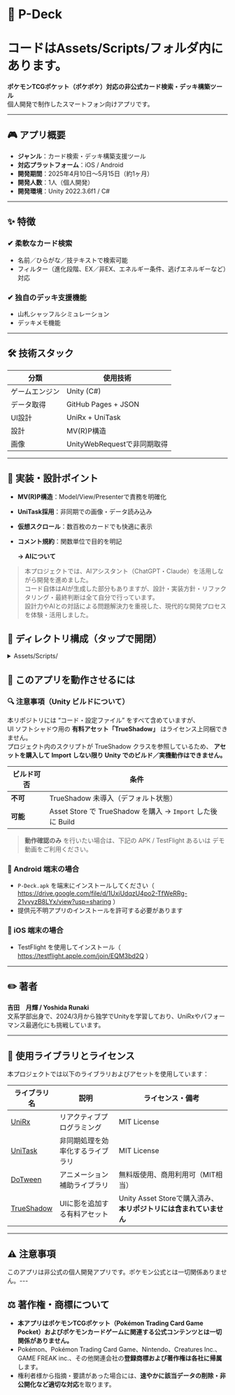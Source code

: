 # 🌟 P-Deck
# コードはAssets/Scripts/フォルダ内にあります。

**ポケモンTCGポケット（ポケポケ）対応の非公式カード検索・デッキ構築ツール**  
個人開発で制作したスマートフォン向けアプリです。

---

## 🎮 アプリ概要

- **ジャンル**：カード検索・デッキ構築支援ツール  
- **対応プラットフォーム**：iOS / Android
- **開発期間**：2025年4月10日〜5月15日（約1ヶ月）  
- **開発人数**：1人（個人開発）  
- **開発環境**：Unity 2022.3.6f1 / C#

---

## ✨ 特徴

### ✔ 柔軟なカード検索

- 名前／ひらがな／技テキストで検索可能
- フィルター（進化段階、EX／非EX、エネルギー条件、逃げエネルギーなど）対応

### ✔ 独自のデッキ支援機能

- 山札シャッフルシミュレーション
- デッキメモ機能 

---

## 🛠 技術スタック

| 分類       | 使用技術               |
|------------|------------------------|
| ゲームエンジン | Unity (C#)             |
| データ取得 | GitHub Pages + JSON    |
| UI設計     | UniRx + UniTask        |
| 設計       | MV(R)P構造             |
| 画像       | UnityWebRequestで非同期取得 |

---

## 🧠 実装・設計ポイント

- **MV(R)P構造**：Model/View/Presenterで責務を明確化
- **UniTask採用**：非同期での画像・データ読み込み
- **仮想スクロール**：数百枚のカードでも快適に表示
- **コメント規約**：関数単位で目的を明記

  **→ AIについて**  

> 本プロジェクトでは、AIアシスタント（ChatGPT・Claude）を活用しながら開発を進めました。  
> コード自体はAIが生成した部分もありますが、設計・実装方針・リファクタリング・最終判断は全て自分で行っています。  
> 設計力やAIとの対話による問題解決力を重視した、現代的な開発プロセスを体験・活用しました。


## 📂 ディレクトリ構成（タップで開閉）
<details>
<summary>Assets/Scripts/</summary>

```text
Assets/Scripts/
├── Cards/
│   ├── Model/
│   ├── View/
│   ├── Presenter/
│   └── Utils/Enum/
├── Deck/
│   ├── Model/
│   ├── View/
│   ├── Presenter/
│   ├── Manager/
│   ├── UI/SampleDeck/
│   └── Utils/
├── Search/
│   ├── Model/
│   ├── View/
│   ├── Presenter/
│   └── Utils/Filters/
├── CardUIManager/
│   ├── Manager/
│   ├── Presenter/
│   ├── UI/
│   └── Utils/
└── Common/
    └── UI/
```
</details>

## 🚀 このアプリを動作させるには
### 🔍 注意事項（Unity ビルドについて）

本リポジトリには “コード・設定ファイル” をすべて含めていますが、  
UI ソフトシャドウ用の **有料アセット「TrueShadow」** はライセンス上同梱できません。  
プロジェクト内のスクリプトが TrueShadow クラスを参照しているため、 **アセットを購入して Import しない限り Unity でのビルド／実機動作はできません。**

| ビルド可否 | 条件 |
|------------|------|
| **不可** | TrueShadow 未導入（デフォルト状態） |
| **可能** | Asset Store で TrueShadow を購入 → `Import` した後に Build |

> **動作確認のみ** を行いたい場合は、下記の APK / TestFlight あるいは デモ動画をご利用ください。
### 🔸 Android 端末の場合

- `P-Deck.apk` を端末にインストールしてください（ https://drive.google.com/file/d/1UxiUdqzU4po2-TfWeRRg-21vvyzB8LYx/view?usp=sharing ）
- 提供元不明アプリのインストールを許可する必要があります

### 🔸 iOS 端末の場合

- TestFlight を使用してインストール（ https://testflight.apple.com/join/EQM3bd2Q ）

---

## ✏️ 著者

**吉田　月輝 / Yoshida Runaki**  
文系学部出身で、2024/3月から独学でUnityを学習しており、UniRxやパフォーマンス最適化にも挑戦しています。  

---

## 📄 使用ライブラリとライセンス

本プロジェクトでは以下のライブラリおよびアセットを使用しています：

| ライブラリ名 | 説明 | ライセンス・備考 |
|--------------|------|------------------|
| [UniRx](https://github.com/neuecc/UniRx) | リアクティブプログラミング | MIT License |
| [UniTask](https://github.com/Cysharp/UniTask) | 非同期処理を効率化するライブラリ | MIT License |
| [DoTween](http://dotween.demigiant.com/) | アニメーション補助ライブラリ | 無料版使用、商用利用可（MIT相当） |
| [TrueShadow](https://assetstore.unity.com/packages/tools/gui/true-shadow-ui-soft-shadow-and-glow-205220) | UIに影を追加する有料アセット | Unity Asset Storeで購入済み、**本リポジトリには含まれていません** |


---

## ⚠ 注意事項

このアプリは非公式の個人開発アプリです。ポケモン公式とは一切関係ありません。---

## ⚖️ 著作権・商標について

- **本アプリはポケモンTCGポケット（Pokémon Trading Card Game Pocket）およびポケモンカードゲームに関連する公式コンテンツとは⼀切関係がありません。**  
- Pokémon、Pokémon Trading Card Game、Nintendo、Creatures Inc.、GAME FREAK inc.、その他関連会社の**登録商標および著作権は各社に帰属**します。  
- 権利者様から指摘・要請があった場合には、**速やかに該当データの削除・⾮公開化など適切な対応**を取ります。

